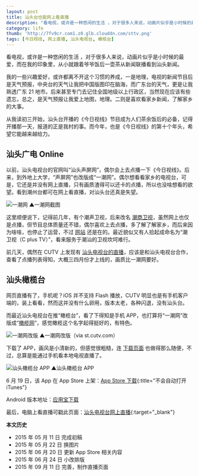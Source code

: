 ```yaml
---
layout: post
title: 汕头台也能网上看直播
description: "看电视，或许是一种悠闲的生活 ，对于很多人来说，动画片似乎是小时候的最爱，而在我的印象里，从小就跟着爷爷饭后一壶茶从新闻联播看到汕头新闻。"
category: life
thumb: 'http://7fv9cr.com1.z0.glb.clouddn.com/sttv.png'
tags: [今日视线, 网上直播, 汕头电视台, 橄榄台]
---
```


看电视，或许是一种悠闲的生活 ，对于很多人来说，动画片似乎是小时候的最爱，而在我的印象里，从小就跟着爷爷饭后一壶茶从新闻联播看到汕头新闻。

我的一些兴趣爱好，或许都离不开这个习惯的养成，一是地理，电视的新闻节目后是天气预报，中央台的天气让我把中国版图印在脑海，而广东台的天气，更是让我熟透广东 21 地市。后来甚至专门去记住全国地级以上行政区，当然现在应该有些遗忘，总之，是天气预报让我爱上地图，地理。二则是喜欢看家乡新闻，了解家乡的大事。

从我读初三开始，汕头台开播的《今日视线》节目成为人们茶余饭后的必备，记得开播那一天，报道的正是我村的事。而今年，也是《今日视线》的第十个年头，希望它能越来越给力。

## 汕头广电 Online

以前，汕头电视台的官网叫“汕头声屏网”，偶尔会上去点播一下《今日视线》。后来，到外地上大学，“声屏网”也改版成“一潮网”。偶尔想看看家乡的电视台，可是，它还是并没有网上直播，只有画质渣得可以还卡的点播，所以也没啥想看的欲望。看到潮州台都可在网上看直播，对汕头台还真是失望。

![一潮网]({{site.IMG_PATH}}/sttv-online-01.png?imageView2/2/w/640/q/90)
▲一潮网截图

这里顺便说下，记得前几年，有个潮声卫视，后来改名 [潮商卫视](http://zh.wikipedia.org/wiki/潮商衛視)，虽然网上也仅是点播，但节目总体质量还不错，偶尔喜欢上去点播，多了解了解家乡，而后来因为啥啥，也停止了运营，不过 [网站](http://www.ecstv.com/) 还是在的。最近貌似又有人拾起成命名为“潮卫视（C plus TV）”，看来服务于潮汕的卫视坎坷难行。

前几天，偶然在 CUTV 上发现有 [汕头电视台的直播](http://tv.cutv.com/index.html?tv=sttv)，应该是和汕头电视台合作，查看了点播列表得知，大概三四月份才上线的，画质比一潮网要好。

## 汕头橄榄台

网页直播有了，手机呢？iOS 并不支持 Flash 播放，CUTV 明显也是有手机客户端的，装上看看，然而这并没有什么卵用，版本太老，各种闪退，没有汕头台。

而最近汕头电视台在推“橄榄台”，看了下得知是手机 APP，也打算将“一潮网”改版成“[橄榄网](http://st.cutv.com/)”，感觉橄榄这个名字起得挺好的，有特色。

![一潮网改版]({{site.IMG_PATH}}/sttv-online-02.jpg?q/90)
▲一潮网改版（via st.cutv.com）

下载了 APP，画风是小清新的，但感觉很粗糙，连 [下载页面](http://st.cutv.com/app/appdown.html) 也做得那么随便，不过，总算是能通过手机看本地电视直播了。

![汕头橄榄台 APP]({{site.IMG_PATH}}/sttv-online-03.jpg_640)
▲汕头橄榄台 APP

6 月 19 日，该 App 在 App Store 上架：[App Store 下载](https://itunes.apple.com/app/shantou-gan-lan-tai/id958459439?ls=0){:title="不会自动打开 iTunes"}

Android 版本地址：[应用宝下载](http://android.myapp.com/myapp/detail.htm?apkName=com.cutv.shakeshakestglt)

最后，电脑上看直播可戳此页面：[汕头电视台网上直播](/sttv/){:target="_blank"}

**本文历史**

* 2015 年 05 月 11 日 完成初稿
* 2015 年 05 月 22 日 换图片
* 2015 年 06 月 20 日 更新 App Store 相关内容
* 2015 年 06 月 24 日 小改排版
* 2015 年 09 月 11 日 完善，制作直播页面
